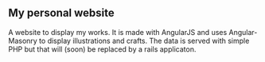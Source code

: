 My personal website
-------------------

A website to display my works. It is made with AngularJS and uses Angular-Masonry to display illustrations and crafts. The data is served with simple PHP but that will (soon) be replaced by a rails applicaton.